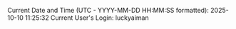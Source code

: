 Current Date and Time (UTC - YYYY-MM-DD HH:MM:SS formatted): 2025-10-10 11:25:32
Current User's Login: luckyaiman
